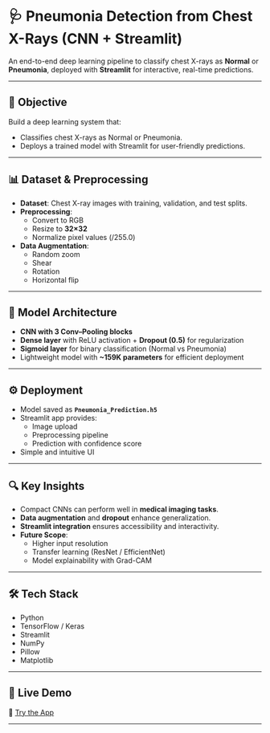 # 🩺 Pneumonia Detection from Chest X-Rays (CNN + Streamlit)

An end-to-end deep learning pipeline to classify chest X-rays as **Normal** or **Pneumonia**, deployed with **Streamlit** for interactive, real-time predictions.

---

## 🎯 Objective
Build a deep learning system that:
- Classifies chest X-rays as Normal or Pneumonia.
- Deploys a trained model with Streamlit for user-friendly predictions.

---

## 📊 Dataset & Preprocessing
- **Dataset**: Chest X-ray images with training, validation, and test splits.  
- **Preprocessing**:  
  - Convert to RGB  
  - Resize to **32×32**  
  - Normalize pixel values (/255.0)  
- **Data Augmentation**:  
  - Random zoom  
  - Shear  
  - Rotation  
  - Horizontal flip  

---

## 🧪 Model Architecture
- **CNN with 3 Conv–Pooling blocks**  
- **Dense layer** with ReLU activation + **Dropout (0.5)** for regularization  
- **Sigmoid layer** for binary classification (Normal vs Pneumonia)  
- Lightweight model with **~159K parameters** for efficient deployment  

---

## ⚙️ Deployment
- Model saved as **`Pneumonia_Prediction.h5`**  
- Streamlit app provides:  
  - Image upload  
  - Preprocessing pipeline  
  - Prediction with confidence score  
- Simple and intuitive UI  

---

## 🔍 Key Insights
- Compact CNNs can perform well in **medical imaging tasks**.  
- **Data augmentation** and **dropout** enhance generalization.  
- **Streamlit integration** ensures accessibility and interactivity.  
- **Future Scope**:  
  - Higher input resolution  
  - Transfer learning (ResNet / EfficientNet)  
  - Model explainability with Grad-CAM  

---

## 🛠 Tech Stack
- Python  
- TensorFlow / Keras  
- Streamlit  
- NumPy  
- Pillow  
- Matplotlib  

---

## 🚀 Live Demo
🔗 [Try the App](https://pneumonia-detection-web-apps.streamlit.app/)

---
